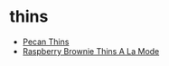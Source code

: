 # thins

 * [Pecan Thins](index/p/pecan-thins-11378.json)
 * [Raspberry Brownie Thins A La Mode](index/r/raspberry-brownie-thins-a-la-mode-13460.json)
